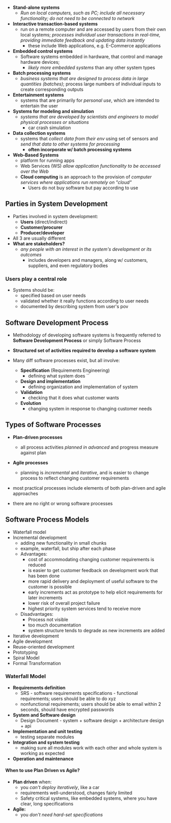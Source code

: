 - **Stand-alone systems**
	- *Run on local computers, such as PC; include all necessary functionality; do not need to be connected to network*
- **Interactive transaction-based systems**
	- run on a remote computer and are accessed by users from their own local systems; *processes individual user transactions in real-time, providing immediate feedback and updating data instantly*
		- these include Web applications, e.g. E-Commerce applications
- **Embedded control systems**
	- Software systems embedded in hardware, that control and manage hardware devices;
		- *likely more embedded systems* than any other system types
- **Batch processing systems**
	- *business systems that are designed to process data in large quantities (batches)*; process large numbers of individual inputs to create corresponding outputs
- **Entertainment systems**
	- systems that are primarily for *personal use*, which are intended to entertain the user
- **Systems for modeling and simulation**
	- *systems that are developed by scientists and engineers to model physical processes or situations*
		- car crash simulation
- **Data collection systems**
	- systems that *collect data from their env* using set of sensors and *send that data to other systems for processing*
		- **often incorporate w/ batch processing systems**
- **Web-Based Systems**
	- platform for running apps
	- Web Services (WS) *allow application functionality to be accessed over the Web*
	- **Cloud computing** is an approach to the provision of *computer services where applications run remotely on "cloud"*
		- Users do not buy software but pay according to use

## Parties in System Development
- Parties involved in system development:
	- **Users** (direct/indirect)
	- **Customer/procurer**
	- **Producer/developer**
- All 3 are usually different
- **What are stakeholders?**
	- *any people with an interest in the system's development or its outcomes*
		- includes developers and managers, along w/ customers, suppliers, and even regulatory bodies

### Users play a central role
- Systems should be:
	- specified based on user needs
	- validated whether it really functions according to user needs
	- documented by describing system from user's pov

## Software Development Process
- Methodology of developing software systems is frequently referred to **Software Development Process** or simply Software Process
- **Structured set of activities required to develop a software system**

- Many diff software processes exist, but all involve:
	- **Specification** (Requirements Engineering)
		- defining what system does ``
	- **Design and implementation**
		- defining organization and implementation of system
	- **Validation**
		- checking that it does what customer wants
	- **Evolution**
		- changing system in response to changing customer needs

## Types of Software Processes
- **Plan-driven processes**
	- all process activities *planned in advanced* and progress measure against plan
- **Agile processes**
	- planning is *incremental* and *iterative*, and is easier to change process to reflect changing customer requirements

- most practical processes include elements of both plan-driven and agile approaches
- there are no right or wrong software processes

## Software Process Models
- Waterfall model
- Incremental development
	- adding new functionality in small chunks
	- example, waterfall, but ship after each phase
	- Advantages:
		- cost of accommodating changing customer requirements is reduced
		- is easier to get customer feedback on development work that has been done
		- more rapid delivery and deployment of useful software to the customer is possible
		- early increments act as prototype to help elicit requirements for later increments
		- lower risk of overall project failure
		- highest priority system services tend to receive more
	- Disadvantages:
		- Process not visible
		- too much documentation
		- system structure tends to degrade as new increments are added
- Iterative development
- Agile development
- Reuse-oriented development
- Prototyping
- Spiral Model
- Formal Transformation

### Waterfall Model
- **Requirements definition**
	- SRS - software requirements specifications - functional requirements; users should be able to do xyz
	- nonfunctional requirements; users should be able to email within 2 seconds, should have encrypted passwords
- **System and Software design**
	- Design Document - system + software design + architecture design + api
- **Implementation and unit testing**
	- testing separate modules
- **Integration and system testing**
	- making sure all modules work with each other and whole system is working as expected
- **Operation and maintenance**

#### When to use Plan Driven vs Agile?
- **Plan driven** when:
	- you *can't deploy iteratively*, like a car
	- requirements well-understood, changes fairly limited
	- Safety critical systems, like embedded systems, where you have clear, long specifications
- **Agile:**
	- you *don't need hard-set specifications*
